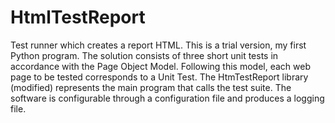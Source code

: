 # HtmlTestReport
Test runner which creates a report HTML.
This is a trial version, my first Python program. The solution consists of three short unit tests in accordance with the Page Object Model. 
Following this model, each web page to be tested corresponds to a Unit Test. 
The HtmTestReport library (modified) represents the main program that calls the test suite. The software is configurable through a configuration file and 
produces a logging file. 
